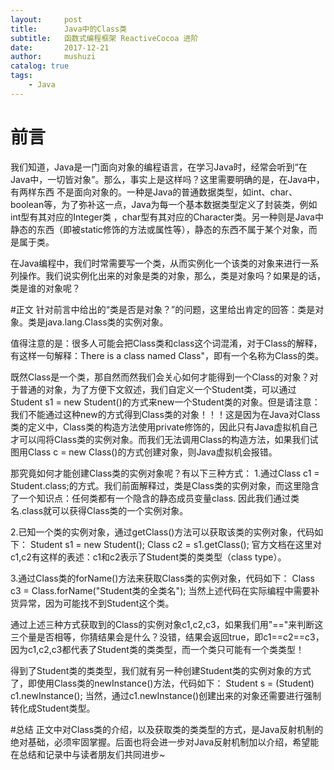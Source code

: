 ```yaml
---
layout:     post
title:      Java中的Class类
subtitle:   函数式编程框架 ReactiveCocoa 进阶
date:       2017-12-21
author:     mushuzi
catalog: true
tags:
    - Java
---
```


# 前言
我们知道，Java是一门面向对象的编程语言，在学习Java时，经常会听到“在Java中，一切皆对象”。那么，事实上是这样吗？这里需要明确的是，在Java中，有两样东西
不是面向对象的。一种是Java的普通数据类型，如int、char、boolean等，为了弥补这一点，Java为每一个基本数据类型定义了封装类，例如int型有其对应的Integer类
，char型有其对应的Character类。另一种则是Java中静态的东西（即被static修饰的方法或属性等），静态的东西不属于某个对象，而是属于类。

在Java编程中，我们时常需要写一个类，从而实例化一个该类的对象来进行一系列操作。我们说实例化出来的对象是类的对象，那么，类是对象吗？如果是的话，类是谁的对象呢？

#正文
针对前言中给出的“类是否是对象？”的问题，这里给出肯定的回答：类是对象。类是java.lang.Class类的实例对象。

值得注意的是：很多人可能会把Class类和class这个词混淆，对于Class的解释，有这样一句解释：There is a class named Class"，即有一个名称为Class的类。

既然Class是一个类，那自然而然我们会关心如何才能得到一个Class的对象？对于普通的对象，为了方便下文叙述，我们自定义一个Student类，可以通过Student s1 = new Student()的方式来new一个Student类的对象。但是请注意：我们不能通过这种new的方式得到Class类的对象！！！这是因为在Java对Class类的定义中，Class类的构造方法使用private修饰的，因此只有Java虚拟机自己才可以闯将Class类的实例对象。而我们无法调用Class的构造方法，如果我们试图用Class c = new Class()的方式创建对象，则Java虚拟机会报错。

那究竟如何才能创建Class类的实例对象呢？有以下三种方式：
1.通过Class c1 = Student.class;的方式。我们前面解释过，类是Class类的实例对象，而这里隐含了一个知识点：任何类都有一个隐含的静态成员变量class. 因此我们通过类名.class就可以获得Class类的一个实例对象。

2.已知一个类的实例对象，通过getClass()方法可以获取该类的实例对象，代码如下：
Student s1 = new Student();
Class c2 = s1.getClass();
官方文档在这里对c1,c2有这样的表述：c1和c2表示了Student类的类类型（class type）。

3.通过Class类的forName()方法来获取Class类的实例对象，代码如下：
Class c3 = Class.forName("Student类的全类名");
当然上述代码在实际编程中需要补货异常，因为可能找不到Student这个类。

通过上述三种方式获取到的Class的实例对象c1,c2,c3，如果我们用"=="来判断这三个量是否相等，你猜结果会是什么？没错，结果会返回true，即c1==c2==c3，因为c1,c2,c3都代表了Student类的类类型，而一个类只可能有一个类类型！

得到了Student类的类类型，我们就有另一种创建Student类的实例对象的方式了，即使用Class类的newInstance()方法，代码如下：
Student s = (Student) c1.newInstance();
当然，通过c1.newInstance()创建出来的对象还需要进行强制转化成Student类型。

#总结
正文中对Class类的介绍，以及获取类的类类型的方式，是Java反射机制的绝对基础，必须牢固掌握。后面也将会进一步对Java反射机制加以介绍，希望能在总结和记录中与读者朋友们共同进步~
